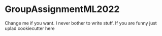 # GroupAssignmentML2022

Change me if you want. I never bother to write stuff. If you are funny just uplad cookiecutter here
